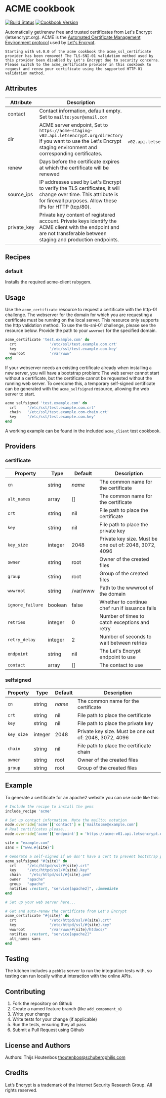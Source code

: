ACME cookbook
=============

[![Build Status](https://travis-ci.org/schubergphilis/chef-acme.svg)](https://travis-ci.org/schubergphilis/chef-acme)
[![Cookbook Version](https://img.shields.io/cookbook/v/acme.svg)](https://supermarket.chef.io/cookbooks/acme)

Automatically get/renew free and trusted certificates from Let's Encrypt (letsencrypt.org).
ACME is the [Automated Certificate Management Environment protocol][1] used by [Let's Encrypt][2].

```
Starting with v4.0.0 of the acme cookbook the acme_ssl_certificate provider has been removed! The TLS-SNI-01 validation method used by this provider been disabled by Let's Encrypt due to security concerns. Please switch to the acme_certificate provider in this cookbook to request and renew your certificate using the supported HTTP-01 validation method.
```

Attributes
----------

| Attribute      | Description                                                                                                                                                                    | Default                                          |
| -------------- | ------------------------------------------------------------------------------------------------------------------------------------------------------------------------       | --------------------------------------:          |
| contact        | Contact information, default empty. Set to `mailto:your@email.com`                                                                                                             | []                                               |
| dir            | ACME server endpoint, Set to `https://acme-staging-v02.api.letsencrypt.org/directory` if you want to use the Let's Encrypt staging environment and corresponding certificates. | `https://acme-v02.api.letsencrypt.org/directory` |
| renew          | Days before the certificate expires at which the certificate will be renewed                                                                                                   | 30                                               |
| source_ips     | IP addresses used by Let's Encrypt to verify the TLS certificates, it will change over time. This attribute is for firewall purposes. Allow these IPs for HTTP (tcp/80).       | ['66.133.109.36']                                |
| private_key    | Private key content of registered account. Private keys identify the ACME client with the endpoint and are not transferable between staging and production endpoints.          | nil                                              |


Recipes
-------
### default
Installs the required acme-client rubygem.

Usage
-----
Use the `acme_certificate` resource to request a certificate with the http-01 challenge. The webserver for the domain for which you are requesting a certificate must be running on the local server. This resource only supports the http validation method. To use the tls-sni-01 challenge, please see the resource below. Provide the path to your `wwwroot` for the specified domain.

```ruby
acme_certificate 'test.example.com' do
  crt               '/etc/ssl/test.example.com.crt'
  key               '/etc/ssl/test.example.com.key'
  wwwroot           '/var/www'
end
```

If your webserver needs an existing certificate already when installing a new server, you will have a bootstrap problem: The web server cannot start without a certificate, but the certificate cannot be requested without the running web server. To overcome this, a temporary self-signed certificate can be generated with the `acme_selfsigned` resource, allowing the web server to start.

```ruby
acme_selfsigned 'test.example.com' do
  crt     '/etc/ssl/test.example.com.crt'
  chain   '/etc/ssl/test.example.com-chain.crt'
  key     '/etc/ssl/test.example.com.key'
end
```


A working example can be found in the included `acme_client` test cookbook.

Providers
---------
### certificate
| Property            | Type    | Default  | Description                                            |
|  ---                |  ---    |  ---     |  ---                                                   |
| `cn`                | string  | _name_   | The common name for the certificate                    |
| `alt_names`         | array   | []       | The common name for the certificate                    |
| `crt`               | string  | nil      | File path to place the certificate                     |
| `key`               | string  | nil      | File path to place the private key                     |
| `key_size`          | integer | 2048     | Private key size. Must be one out of: 2048, 3072, 4096 |
| `owner`             | string  | root     | Owner of the created files                             |
| `group`             | string  | root     | Group of the created files                             |
| `wwwroot`           | string  | /var/www | Path to the wwwroot of the domain                      |
| `ignore_failure`    | boolean | false    | Whether to continue chef run if issuance fails         |
| `retries`           | integer | 0        | Number of times to catch exceptions and retry          |
| `retry_delay`       | integer | 2        | Number of seconds to wait between retries              |
| `endpoint`          | string  | nil      | The Let's Encrypt endpoint to use                      |
| `contact`           | array   | []       | The contact to use                                     |

### selfsigned
| Property         | Type    | Default  | Description                                            |
|  ---             |  ---    |  ---     |  ---                                                   |
| `cn`             | string  | _name_   | The common name for the certificate                    |
| `crt`            | string  | nil      | File path to place the certificate                     |
| `key`            | string  | nil      | File path to place the private key                     |
| `key_size`       | integer | 2048     | Private key size. Must be one out of: 2048, 3072, 4096 |
| `chain`          | string  | nil      | File path to place the certificate chain               |
| `owner`          | string  | root     | Owner of the created files                             |
| `group`          | string  | root     | Group of the created files                             |

Example
-------
To generate a certificate for an apache2 website you can use code like this:

```ruby
# Include the recipe to install the gems
include_recipe 'acme'

# Set up contact information. Note the mailto: notation
node.override['acme']['contact'] = ['mailto:me@example.com']
# Real certificates please...
node.override['acme']['endpoint'] = 'https://acme-v01.api.letsencrypt.org'

site = "example.com"
sans = ["www.#{site}"]

# Generate a self-signed if we don't have a cert to prevent bootstrap problems
acme_selfsigned "#{site}" do
  crt     "/etc/httpd/ssl/#{site}.crt"
  key     "/etc/httpd/ssl/#{site}.key"
  chain    "/etc/httpd/ssl/#{site}.pem"
  owner   "apache"
  group   "apache"
  notifies :restart, "service[apache2]", :immediate
end

# Set up your web server here...

# Get and auto-renew the certificate from Let's Encrypt
acme_certificate "#{site}" do
  crt               "/etc/httpd/ssl/#{site}.crt"
  key               "/etc/httpd/ssl/#{site}.key"
  wwwroot           "/var/www/#{site}/htdocs/"
  notifies :restart, "service[apache2]"
  alt_names sans
end
```

Testing
-------
The kitchen includes a `pebble` server to run the integration tests with, so testing can run locally without interaction with the online APIs.

Contributing
------------
1. Fork the repository on Github
2. Create a named feature branch (like `add_component_x`)
3. Write your change
4. Write tests for your change (if applicable)
5. Run the tests, ensuring they all pass
6. Submit a Pull Request using Github

License and Authors
-------------------
Authors: Thijs Houtenbos <thoutenbos@schubergphilis.com>

Credits
-------
Let’s Encrypt is a trademark of the Internet Security Research Group. All rights reserved.

[1]: https://ietf-wg-acme.github.io/acme/
[2]: https://letsencrypt.org/
